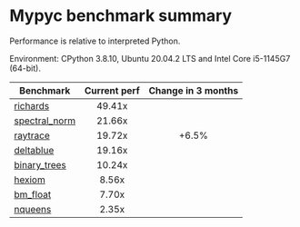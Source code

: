 # Mypyc benchmark summary

Performance is relative to interpreted Python.

Environment: CPython 3.8.10, Ubuntu 20.04.2 LTS and Intel Core i5-1145G7 (64-bit).

| Benchmark | Current perf | Change in 3 months |
| --- | :---: | :---: |
| [richards](benchmarks/richards.md) | 49.41x |  |
| [spectral_norm](benchmarks/spectral_norm.md) | 21.66x |  |
| [raytrace](benchmarks/raytrace.md) | 19.72x | +6.5% |
| [deltablue](benchmarks/deltablue.md) | 19.16x |  |
| [binary_trees](benchmarks/binary_trees.md) | 10.24x |  |
| [hexiom](benchmarks/hexiom.md) | 8.56x |  |
| [bm_float](benchmarks/bm_float.md) | 7.70x |  |
| [nqueens](benchmarks/nqueens.md) | 2.35x |  |
